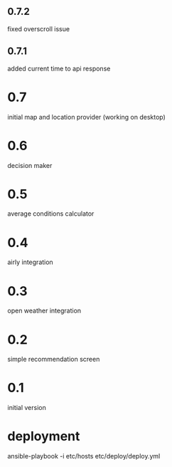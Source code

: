 ## 0.7.2
fixed overscroll issue

## 0.7.1 
added current time to api response

# 0.7 
initial map and location provider (working on desktop)

# 0.6 
decision maker

# 0.5 
average conditions calculator

# 0.4 
airly integration

# 0.3 
open weather integration

# 0.2 
simple recommendation screen

# 0.1 
initial version

# deployment
ansible-playbook -i etc/hosts etc/deploy/deploy.yml
